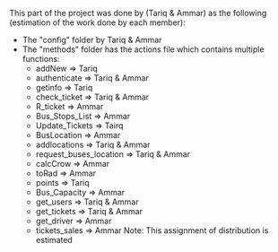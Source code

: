 This part of the project was done by (Tariq & Ammar) as the following (estimation of the work done by each member):
- The "config" folder by Tariq & Ammar
- The "methods" folder has the actions file which contains multiple functions:
	- addNew => Tariq
	- authenticate => Tariq & Ammar
	- getinfo => Tariq
	- check_ticket => Tariq & Ammar
	- R_ticket => Ammar
	- Bus_Stops_List => Ammar
	- Update_Tickets => Tairq
	- BusLocation => Ammar
	- addlocations => Tariq & Ammar
	- request_buses_location => Tariq & Ammar
	- calcCrow => Ammar
	- toRad => Ammar
	- points => Tariq
	- Bus_Capacity => Ammar
	- get_users => Tariq & Ammar
	- get_tickets => Tariq & Ammar
	- get_driver => Ammar
	- tickets_sales => Ammar
Note: This assignment of distribution is estimated
